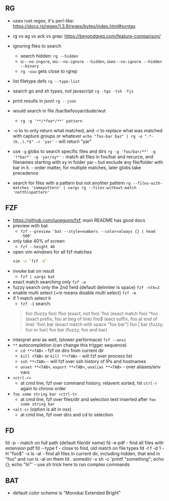 ## RG
- uses rust regex, it's perl-like: https://docs.rs/regex/1.3.9/regex/bytes/index.html#syntax
- rg vs ag vs ack vs grep: https://beyondgrep.com/feature-comparison/

- ignoring files to search
    - search hidden: `rg --hidden`
    - u:`--no-ingore`, uu:`--no-ignore --hidden`, uuu:`--no-ignore --hidden --binary`
    - `rg -uuu` gets close to rgrep
- list filetype defs
    `rg --type-list`
- search go and sh types, not javascript
    `rg -tgo -tsh -Tjs`
- print results in json!
    `rg --json`
- would search in file /bar/befooyar/dude/wut
    - `rg -g '**/*foo*/**' pattern`
- -o to to only return what matched, and -r to replace what was matched with capture groups or whatever
    `echo "foo-bar baz" | rg -o ".*-(b..).*$" -r 'yar'`
        - will return "yar"
- use `-g` globs to search specific files and dirs
    `rg -g 'foo/bar/**' -g '!*bar*' -g 'yar/xy*'`
        - match all files in foo/bar and recurce, and filenames starting with xy in folder yar
        - but exclude any file/folder with bar in it.
        - order matter, for multiple matches, later globs take precedence
- search for files with a pattern but not another pattern
    `rg --files-with-matches 'somepattern' | xargs rg --files-without-match 'notthispattern'`

## FZF
- https://github.com/junegunn/fzf, main README has good docs
 - preview with bat
    - `fzf --preview 'bat --style=numbers --color=always {} | head -500'`
- only take 40% of screen
    - `fzf --height 40`
- open vim windows for all fzf matches
    ```sh
    vim -o `fzf -m`
    ```
- invoke bat on result
    - `fzf | xargs bat`
- exact match searching only
    `fzf -e`
- fuzzy search only the 2nd field (default delimiter is space)
    `fzf -nth=2`
- enable multi select (+m means disable multi select)
    `fzf -m`
- if 1 match select it
    - `fzf -1`
search:
    > foo         (fuzzy foo)
    > !foo        (exact, not foo)
    > 'foo        (exact match foo)
    > ^foo        (exact prefix, foo at beg of line)
    > foo$        (eact suffix, foo at end of line)
    > 'foo\ bar   (exact match with space "foo bar")
    > foo | bar   (fuzzy, foo or bar)
    > foo bar     (fuzzy, foo and bar)
- interpret ansi as well, (slower performace)
    `fzf --ansi`
- `**` autocompletion (can change this trigger sequence)
    - `cd **<TAB>`  - fzf on dirs from current dir
    - `kill <TAB>` or `kill **<TAB>`   - will fzf over process list
    - `ssh **<TAB>`    - will fzf over ssh history of IPs and hostnames
    - `unset **<TAB>`, `export **<TAB>`, `unalias **<TAB>` - over aliases/env vars
- `<ctrl-r>`
    - at cmd line, fzf over command history, relavent sorted, hit `ctrl-r` again to chrono order
- `foo some string bar <ctrl-t>`
    - at cmd line, fzf over files/dir and selection text inserted after `foo some string bar`
- `<alt-c>`  (option is alt in osx)
    - at cmd line, fzf over dirs and cd to selection


## FD
fd -p        - match on full path (default file/dir name)
fd -e pdf    - find all files with extension pdf
fd --type f  - close to find, old match on file types
fd -t f -d 1 -H "foo$" -x ls -al   - find all files in current dir, including hidden, that end in "foo" and run ls -al on them
fd . somedir/ -x sh -c 'printf "something"; echo {}; echo "hi"'            - use sh trick here to run complex commands


## BAT
- default color scheme is "Monokai Extended Bright"

